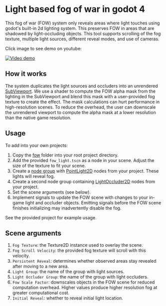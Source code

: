 # Light based fog of war in godot 4
This fog of war (FOW) system only reveals areas where light touches using godot's built-in 2d lighting system. This preserves FOW in areas that are shadowed by light-occluding objects. This tool supports scrolling of the fog texture, multiple light sources, different reveal modes, and use of cameras.

Click image to see demo on youtube: 

[![Video demo](http://img.youtube.com/vi/SyBqYFzUPOw/0.jpg)](http://www.youtube.com/watch?v=SyBqYFzUPOw)

## How it works
The system duplicates the light sources and occluders into an unrendered [SubViewport](https://docs.godotengine.org/en/stable/classes/class_subviewport.html). We use a shader to compute the FOW alpha mask from the lighting in the SubViewport and blend this mask with a user-provided fog texture to create the effect. The mask calculations can hurt performance in high-resolution scenes. To reduce the overhead, the user can downscale the unrendered viewport to compute the alpha mask at a lower resolution than the native game resolution.   

## Usage
To add into your own projects:
1. Copy the [fow](fow) folder into your root project directory.
2. Add the provided `fow_light.tscn` as a node in your scene. Adjust the size of the texture to fit your scene.
3. Create a [node group](https://docs.godotengine.org/en/stable/tutorials/scripting/groups.html) with [PointLight2D](https://docs.godotengine.org/en/stable/classes/class_pointlight2d.html) nodes from your project. These lights will reveal fog.
4. Create a second node group containing [LightOccluder2D](https://docs.godotengine.org/en/stable/classes/class_lightoccluder2d.html) nodes from your project.
5. Set the scene arguments (see below).
6. Implement signals to update the FOW scene with changes to your in-game light and occluder objects. Emitting signals before the FOW scene finishes initializing may inadvertently disable the fog.

See the provided project for example usage. 

## Scene arguments
1. `Fog Texture`: the Texture2D instance used to overlay the scene.
2. `Fog Scroll Velocity`: the provided fog texture will scroll with this velocity.
3. `Persistent Reveal`: determines whether observed areas stay revealed after moving to a new area.
4. `Light Group`: the name of the group with light sources.
5. `Light Occluder Group`: the name of the group with light occluders.
6. `Fow Scale Factor`: downscales objects in the FOW scene for reduced computation overhead. Higher values produce higher resolution fog at greater computational cost.
7. `Initial Reveal`: whether to reveal initial light location.
